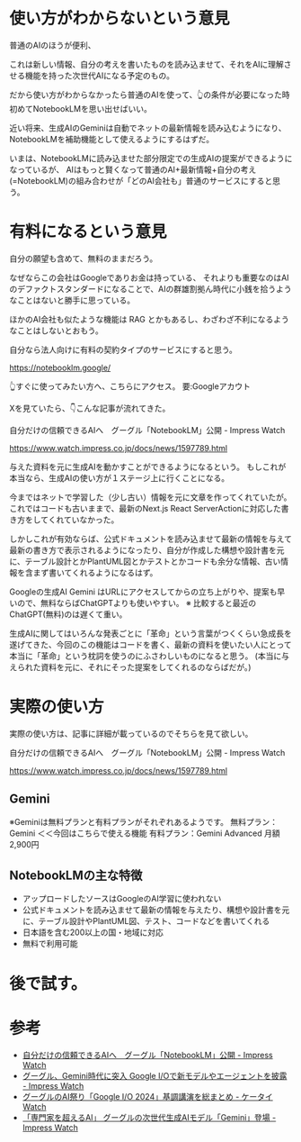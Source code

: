 <!--
title:   NotebookLM (無料:Google製 生成AIのGeminiを使用:日本語対応) 生成AIは次のステージに？
tags:    NotebookLM
id:      d4daee2cdd508fdf950a
private: false
-->

# 使い方がわからないという意見

普通のAIのほうが便利、

これは新しい情報、自分の考えを書いたものを読み込ませて、それをAIに理解させる機能を持った次世代AIになる予定のもの。

だから使い方がわからなかったら普通のAIを使って、👆の条件が必要になった時初めてNotebookLMを思い出せばいい。

近い将来、生成AIのGeminiは自動でネットの最新情報を読み込むようになり、NotebookLMを補助機能として使えるようにするはずだ。

いまは、NotebookLMに読み込ませた部分限定での生成AIの提案ができるようになっているが、
AIはもっと賢くなって普通のAI+最新情報+自分の考え(=NotebookLM)の組み合わせが「どのAI会社も」普通のサービスにすると思う。



# 有料になるという意見

自分の願望も含めて、無料のままだろう。

なぜならこの会社はGoogleでありお金は持っている、
それよりも重要なのはAIのデファクトスタンダードになることで、AIの群雄割拠ん時代に小銭を拾うようなことはないと勝手に思っている。

ほかのAI会社も似たような機能は RAG とかもあるし、わざわざ不利になるようなことはしないとおもう。

自分なら法人向けに有料の契約タイプのサービスにすると思う。





https://notebooklm.google/

👆すぐに使ってみたい方へ、こちらにアクセス。
要:Googleアカウト

Xを見ていたら、👇こんな記事が流れてきた。

自分だけの信頼できるAIへ　グーグル「NotebookLM」公開 - Impress Watch

https://www.watch.impress.co.jp/docs/news/1597789.html

与えた資料を元に生成AIを動かすことができるようになるという。
もしこれが本当なら、生成AIの使い方が１ステージ上に行くことになる。

今まではネットで学習した（少し古い）情報を元に文章を作ってくれていたが。
これではコードも古いままで、最新のNext.js React ServerActionに対応した書き方をしてくれていなかった。

しかしこれが有効ならば、公式ドキュメントを読み込ませて最新の情報を与えて最新の書き方で表示されるようになったり、自分が作成した構想や設計書を元に、テーブル設計とかPlantUML図とかテストとかコードも余分な情報、古い情報を含まず書いてくれるようになるはず。

Googleの生成AI Gemini はURLにアクセスしてからの立ち上がりや、提案も早いので、無料ならばChatGPTよりも使いやすい。
※ 比較すると最近のChatGPT(無料)のは遅くて重い。

生成AIに関してはいろんな発表ごとに「革命」という言葉がつくくらい急成長を遂げてきた、今回のこの機能はコードを書く、最新の資料を使いたい人にとって本当に「革命」という枕詞を使うのにふさわしいものになると思う。
(本当に与えられた資料を元に、それにそった提案をしてくれるのならばだが。)

# 実際の使い方

実際の使い方は、記事に詳細が載っているのでそちらを見て欲しい。

自分だけの信頼できるAIへ　グーグル「NotebookLM」公開 - Impress Watch

https://www.watch.impress.co.jp/docs/news/1597789.html


## Gemini
※Geminiは無料プランと有料プランがそれぞれあるようです。
無料プラン：Gemini ＜＜今回はこちらで使える機能
有料プラン：Gemini Advanced 月額2,900円

## NotebookLMの主な特徴

* アップロードしたソースはGoogleのAI学習に使われない
* 公式ドキュメントを読み込ませて最新の情報を与えたり、構想や設計書を元に、テーブル設計やPlantUML図、テスト、コードなどを書いてくれる
* 日本語を含む200以上の国・地域に対応
* 無料で利用可能

# 後で試す。

# 参考

* [自分だけの信頼できるAIへ　グーグル「NotebookLM」公開 - Impress Watch](https://www.watch.impress.co.jp/docs/news/1597789.html)
* [グーグル、Gemini時代に突入 Google I/Oで新モデルやエージェントを披露 - Impress Watch](https://www.watch.impress.co.jp/docs/news/1591504.html)
* [グーグルのAI祭り「Google I/O 2024」基調講演を総まとめ - ケータイ Watch](https://k-tai.watch.impress.co.jp/docs/news/1591510.html)
* [「専門家を超えるAI」 グーグルの次世代生成AIモデル「Gemini」登場 - Impress Watch](https://www.watch.impress.co.jp/docs/news/1552601.html)
